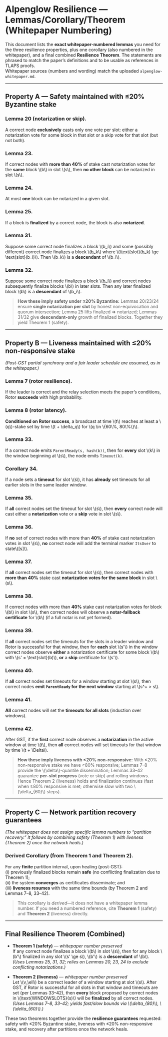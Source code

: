 # Alpenglow Resilience — Lemmas/Corollary/Theorem (Whitepaper Numbering)

This document lists the **exact whitepaper-numbered lemmas** you need for the three resilience properties, plus one corollary (also numbered in the whitepaper), and a final combined **Resilience Theorem**. The statements are phrased to match the paper’s definitions and to be usable as references in TLAPS proofs.  
Whitepaper sources (numbers and wording) match the uploaded `alpenglow-whitepaper.md`.

---

## Property A — Safety maintained with ≤20% Byzantine stake

### **Lemma 20** (notarization or skip).
A correct node **exclusively** casts only one vote per slot: either a notarization vote for some block in that slot or a skip vote for that slot (but not both).

### **Lemma 23.**
If correct nodes with **more than 40%** of stake cast notarization votes for the **same** block \\(b\\) in slot \\(s\\), then **no other block** can be notarized in slot \\(s\\).

### **Lemma 24.**
At most **one** block can be notarized in a given slot.

### **Lemma 25.**
If a block is **finalized** by a correct node, the block is also **notarized**.

### **Lemma 31.**
Suppose some correct node finalizes a block \\(b_i\\) and some (possibly different) correct node finalizes a block \\(b_k\\) where \\(\\text{slot}(b_k) \\ge \\text{slot}(b_i)\\). Then \\(b_k\\) is a **descendant** of \\(b_i\\).

### **Lemma 32.**
Suppose some correct node finalizes a block \\(b_i\\) and correct nodes subsequently finalize blocks \\(b\\) in later slots. Then any later finalized block \\(b\\) is a **descendant** of \\(b_i\\).

> **How these imply safety under ≤20% Byzantine:** Lemmas 20/23/24 ensure **single notarization per slot** by honest non-equivocation and quorum intersection; Lemma 25 lifts finalized ⇒ notarized; Lemmas 31/32 give **descendant-only** growth of finalized blocks. Together they yield Theorem 1 (safety).

---

## Property B — Liveness maintained with ≤20% non-responsive stake

*(Post-GST partial synchrony and a fair leader schedule are assumed, as in the whitepaper.)*

### **Lemma 7** (rotor resilience).
If the leader is correct and the relay selection meets the paper’s conditions, Rotor **succeeds** with high probability.

### **Lemma 8** (rotor latency).
**Conditioned on Rotor success**, a broadcast at time \\(t\\) reaches at least a \\(q\\)-stake set by time \\(t + \\delta_q\\) for \\(q \\in \\{60\\%, 80\\%\\}\\).

### **Lemma 33.**
If a correct node emits `ParentReady(s, hash(b))`, then for **every** slot \\(k\\) in the window beginning at \\(s\\), the node emits `Timeout(k)`.

### **Corollary 34.**
If a node sets a **timeout** for slot \\(s\\), it has **already** set timeouts for all earlier slots in the same leader window.

### **Lemma 35.**
If **all** correct nodes set the timeout for slot \\(s\\), then **every** correct node will cast either a **notarization** vote or a **skip** vote in slot \\(s\\).

### **Lemma 36.**
If **no** set of correct nodes with more than **40%** of stake cast notarization votes in slot \\(s\\), **no** correct node will add the terminal marker `ItsOver` to state\\([s]\\).

### **Lemma 37.**
If **all** correct nodes set the timeout for slot \\(s\\), then correct nodes with **more than 40%** stake cast **notarization votes for the same block** in slot \\(s\\).

### **Lemma 38.**
If correct nodes with more than **40%** stake cast notarization votes for block \\(b\\) in slot \\(s\\), then correct nodes will observe a **notar-fallback certificate** for \\(b\\) (if a full notar is not yet formed).

### **Lemma 39.**
If **all** correct nodes set the timeouts for the slots in a leader window and Rotor is successful for that window, then for **each** slot \\(s'\\) in the window correct nodes observe **either** a notarization certificate for some block \\(b\\) with \\(s' = \\text{slot}(b)\\), **or** a **skip** certificate for \\(s'\\).

### **Lemma 40.**
If **all** correct nodes set timeouts for a window starting at slot \\(s\\), then correct nodes **emit `ParentReady` for the next window** starting at \\(s^+ > s\\).

### **Lemma 41.**
**All** correct nodes will set the **timeouts for all slots** (induction over windows).

### **Lemma 42.**
After GST, if the **first** correct node observes a **notarization** in the active window at time \\(t\\), then **all** correct nodes will set timeouts for that window by time \\(t + \\Delta\\).

> **How these imply liveness with ≤20% non-responsive:** With ≤20% non-responsive stake we have ≥80% responsive; Lemmas 7–8 provide the \\(\\delta\\)-quantile dissemination; Lemmas 33–42 guarantee **per-slot progress** (vote or skip) and rolling windows. Hence Theorem 2 (liveness) holds and finalization continues (fast when ≥80% responsive is met; otherwise slow with two \\(\\delta_{60}\\) steps).

---

## Property C — Network partition recovery guarantees

*(The whitepaper does not assign specific lemma numbers to “partition recovery.” It follows by combining safety (Theorem 1) with liveness (Theorem 2) once the network heals.)*

### Derived Corollary (from **Theorem 1** and **Theorem 2**).
For any **finite** partition interval, upon healing (post-GST):  
(i) previously finalized blocks remain **safe** (no conflicting finalization due to Theorem 1);  
(ii) the system **converges** as certificates disseminate; and  
(iii) **liveness resumes** with the same time bounds (by Theorem 2 and Lemmas 7–8, 33–42).

> This corollary is *derived*—it does not have a whitepaper lemma number. If you need a numbered reference, cite **Theorem 1** (safety) and **Theorem 2** (liveness) directly.

---

## Final Resilience Theorem (Combined)

- **Theorem 1 (safety)** — *whitepaper number preserved*  
  If any correct node finalizes a block \\(b\\) in slot \\(s\\), then for any block \\(b'\\) finalized in any slot \\(s' \\ge s\\), \\(b'\\) is a **descendant** of \\(b\\).  
  *(Uses Lemmas 25, 31, 32; relies on Lemmas 20, 23, 24 to exclude conflicting notarizations.)*

- **Theorem 2 (liveness)** — *whitepaper number preserved*  
  Let \\(v_\\ell\\) be a correct leader of a window starting at slot \\(s\\). After GST, if Rotor is successful for all slots in that window and timeouts are set (per Lemmas 33–42), then **every** block proposed by correct nodes in \\(\\text{WINDOWSLOTS}(s)\\) will be **finalized** by all correct nodes.  
  *(Uses Lemmas 7–8, 33–42; yields fast/slow bounds via \\(\\delta_{80}\\), \\(\\delta_{60}\\).)*

These two theorems together provide the **resilience guarantees** requested: safety with ≤20% Byzantine stake, liveness with ≤20% non-responsive stake, and recovery after partitions once the network heals.
